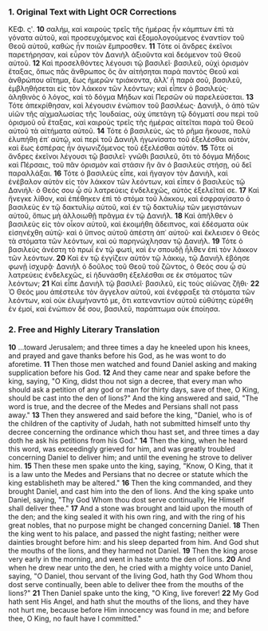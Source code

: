 ### 1. Original Text with Light OCR Corrections

ΚΕΦ. ςʹ.
**10** σαλήμ, καὶ καιροὺς τρεῖς τῆς ἡμέρας ἦν κάμπτων ἐπὶ τὰ γόνατα αὐτοῦ, καὶ προσευχόμενος καὶ ἐξομολογούμενος ἐναντίον τοῦ Θεοῦ αὐτοῦ, καθὼς ἦν ποιῶν ἔμπροσθεν.
**11** Τότε οἱ ἄνδρες ἐκεῖνοι παρετήρησαν, καὶ εὗρον τὸν Δανιὴλ ἀξιοῦντα καὶ δεόμενον τοῦ Θεοῦ αὐτοῦ.
**12** Καὶ προσελθόντες λέγουσι τῷ βασιλεῖ· βασιλεῦ, οὐχὶ ὁρισμὸν ἔταξας, ὅπως πᾶς ἄνθρωπος ὃς ἂν αἰτήσηται παρὰ παντὸς Θεοῦ καὶ ἀνθρώπου αἴτημα, ἕως ἡμερῶν τριάκοντα, ἀλλ’ ἢ παρὰ σοῦ, βασιλεῦ, ἐμβληθήσεται εἰς τὸν λάκκον τῶν λεόντων; καὶ εἶπεν ὁ βασιλεύς· ἀληθινὸς ὁ λόγος, καὶ τὸ δόγμα Μήδων καὶ Περσῶν οὐ παρελεύσεται.
**13** Τότε ἀπεκρίθησαν, καὶ λέγουσιν ἐνώπιον τοῦ βασιλέως· Δανιήλ, ὁ ἀπὸ τῶν υἱῶν τῆς αἰχμαλωσίας τῆς Ἰουδαίας, οὐχ ὑπετάγη τῷ δόγματί σου περὶ τοῦ ὁρισμοῦ οὗ ἔταξας, καὶ καιροὺς τρεῖς τῆς ἡμέρας αἰτεῖται παρὰ τοῦ Θεοῦ αὐτοῦ τὰ αἰτήματα αὐτοῦ.
**14** Τότε ὁ βασιλεύς, ὡς τὸ ρῆμα ἤκουσε, πολὺ ἐλυπήθη ἐπ᾿ αὐτῷ, καὶ περὶ τοῦ Δανιὴλ ἠγωνίσατο τοῦ ἐξελέσθαι αὐτὸν, καὶ ἕως ἑσπέρας ἦν ἀγωνιζόμενος τοῦ ἐξελέσθαι αὐτόν.
**15** Τότε οἱ ἄνδρες ἐκεῖνοι λέγουσι τῷ βασιλεῖ· γνῶθι βασιλεῦ, ὅτι τὸ δόγμα Μήδοις καὶ Πέρσαις, τοῦ πᾶν ὁρισμὸν καὶ στάσιν ἣν ἂν ὁ βασιλεὺς στήσῃ, οὐ δεῖ παραλλάξαι.
**16** Τότε ὁ βασιλεὺς εἶπε, καὶ ἤγαγον τὸν Δανιὴλ, καὶ ἐνέβαλον αὐτὸν εἰς τὸν λάκκον τῶν λεόντων, καὶ εἶπεν ὁ βασιλεὺς τῷ Δανιήλ· ὁ Θεός σου ᾧ σὺ λατρεύεις ἐνδελεχῶς, αὐτὸς ἐξελεῖταί σε.
**17** Καὶ ἤνεγκε λίθον, καὶ ἐπέθηκεν ἐπὶ τὸ στόμα τοῦ λάκκου, καὶ ἐσφραγίσατο ὁ βασιλεὺς ἐν τῷ δακτυλίῳ αὐτοῦ, καὶ ἐν τῷ δακτυλίῳ τῶν μεγιστάνων αὐτοῦ, ὅπως μὴ ἀλλοιωθῇ πρᾶγμα ἐν τῷ Δανιήλ.
**18** Καὶ ἀπῆλθεν ὁ βασιλεὺς εἰς τὸν οἶκον αὐτοῦ, καὶ ἐκοιμήθη ἄδειπνος, καὶ ἐδέσματα οὐκ εἰσηνέχθη αὐτῷ· καὶ ὁ ὕπνος αὐτοῦ ἀπέστη ἀπ᾿ αὐτοῦ· καὶ ἔκλεισεν ὁ Θεὸς τὰ στόματα τῶν λεόντων, καὶ οὐ παρηνώχλησαν τῷ Δανιήλ.
**19** Τότε ὁ βασιλεὺς ἀνέστη τὸ πρωΐ ἐν τῷ φωτὶ, καὶ ἐν σπουδῇ ἦλθεν ἐπὶ τὸν λάκκον τῶν λεόντων.
**20** Καὶ ἐν τῷ ἐγγίζειν αὐτὸν τῷ λάκκῳ, τῷ Δανιὴλ ἐβόησε φωνῇ ἰσχυρᾷ· Δανιὴλ ὁ δοῦλος τοῦ Θεοῦ τοῦ ζῶντος, ὁ Θεός σου ᾧ σὺ λατρεύεις ἐνδελεχῶς, εἰ ἠδυνάσθη ἐξελέσθαι σε ἐκ στόματος τῶν λεόντων;
**21** Καὶ εἶπε Δανιὴλ τῷ βασιλεῖ· βασιλεῦ, εἰς τοὺς αἰῶνας ζῆθι·
**22** Ὁ Θεός μου ἀπέστειλε τὸν ἄγγελον αὐτοῦ, καὶ ἐνέφραξε τὰ στόματα τῶν λεόντων, καὶ οὐκ ἐλυμήναντό με, ὅτι κατεναντίον αὐτοῦ εὐθύτης εὑρέθη ἐν ἐμοί, καὶ ἐνώπιον δέ σου, βασιλεῦ, παράπτωμα οὐκ ἐποίησα.

### 2. Free and Highly Literary Translation

**10** ...toward Jerusalem; and three times a day he kneeled upon his knees, and prayed and gave thanks before his God, as he was wont to do aforetime.
**11** Then those men watched and found Daniel asking and making supplication before his God.
**12** And they came near and spake before the king, saying, "O King, didst thou not sign a decree, that every man who should ask a petition of any god or man for thirty days, save of thee, O King, should be cast into the den of lions?" And the king answered and said, "The word is true, and the decree of the Medes and Persians shall not pass away."
**13** Then they answered and said before the king, "Daniel, who is of the children of the captivity of Judah, hath not submitted himself unto thy decree concerning the ordinance which thou hast set, and three times a day doth he ask his petitions from his God."
**14** Then the king, when he heard this word, was exceedingly grieved for him, and was greatly troubled concerning Daniel to deliver him; and until the evening he strove to deliver him.
**15** Then these men spake unto the king, saying, "Know, O King, that it is a law unto the Medes and Persians that no decree or statute which the king establisheth may be altered."
**16** Then the king commanded, and they brought Daniel, and cast him into the den of lions. And the king spake unto Daniel, saying, "Thy God Whom thou dost serve continually, He Himself shall deliver thee."
**17** And a stone was brought and laid upon the mouth of the den; and the king sealed it with his own ring, and with the ring of his great nobles, that no purpose might be changed concerning Daniel.
**18** Then the king went to his palace, and passed the night fasting; neither were dainties brought before him: and his sleep departed from him. And God shut the mouths of the lions, and they harmed not Daniel.
**19** Then the king arose very early in the morning, and went in haste unto the den of lions.
**20** And when he drew near unto the den, he cried with a mighty voice unto Daniel, saying, "O Daniel, thou servant of the living God, hath thy God Whom thou dost serve continually, been able to deliver thee from the mouths of the lions?"
**21** Then Daniel spake unto the king, "O King, live forever!
**22** My God hath sent His Angel, and hath shut the mouths of the lions, and they have not hurt me, because before Him innocency was found in me; and before thee, O King, no fault have I committed."